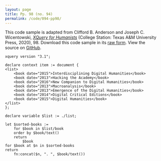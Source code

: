 ```yaml
---
layout: page
title: Pp. 98 (no. 94)
permalink: /code/094-pp98/
---
```


This code sample is adapted from Clifford B. Anderson and Joseph C. Wicentowski, 
[_XQuery for Humanists_](/) (College Station: Texas A&M University Press, 2020), 98. 
Download this code sample in its [raw form](/code/094-pp98/094-pp98.xq).
View the source on [GitHub](https://github.com/coding4humanists/xquery4humanists/blob/release/code/094-pp98/094-pp98.xq).

```xquery
xquery version "3.1";

declare context item := document {
<list>
    <book date="2015">Interdisciplining Digital Humanities</book>
    <book date="2013">Hacking the Academy</book>
    <book date="2016">New Companion to Digital Humanities</book>
    <book date="2013">Macroanalysis</book>
    <book date="2013">Emergence of the Digital Humanities</book>
    <book date="2014">Digital Critical Editions</book>
    <book date="2015">Digital Humanities</book>
</list>
};

declare variable $list := ./list;

let $sorted-books :=
    for $book in $list/book
    order by $book/text()
    return
        $book
for $book at $n in $sorted-books
return
    fn:concat($n, ". ", $book/text())
```  

